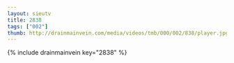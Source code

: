 ```yaml
--- 
layout: sieutv
title: 2838
tags: ["002"]
thumb: http://drainmainvein.com/media/videos/tmb/000/002/838/player.jpg
---
```

{% include drainmainvein key="2838" %} 
